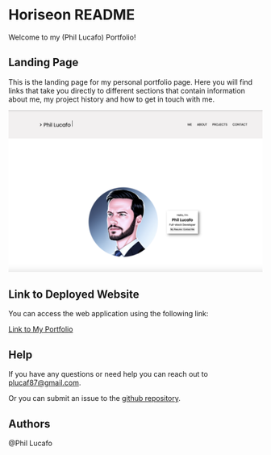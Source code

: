 # Horiseon README

Welcome to my (Phil Lucafo) Portfolio!

## Landing Page

This is the landing page for my personal portfolio page. Here you will find links that take you directly to different sections that contain information about me, my project history and how to get in touch with me. 

![Landing Page Screenshot](./assets/portfolio-project.png)

## Link to Deployed Website

You can access the web application using the following link:

[Link to My Portfolio](https://plucafo.github.io/phil-lucafo-portfolio/)

## Help

If you have any questions or need help you can reach out to [plucaf87@gmail.com](mailto:plucaf87@gmail.com).

Or you can submit an issue to the [github repository](https://github.com/plucafo/phil-lucafo-portfolio).

## Authors

@Phil Lucafo

